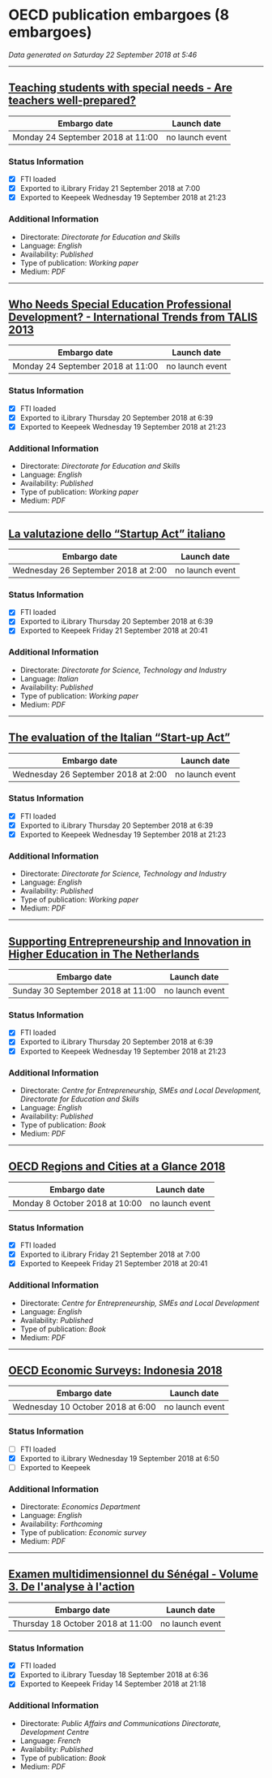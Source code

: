 # OECD publication embargoes (8 embargoes)

*Data generated on Saturday 22 September 2018 at 5:46*

------

## [Teaching students with special needs - Are teachers well-prepared?](https://doi.org/10.1787/8f7e8c86-en)

Embargo date | Launch date
-------------|------------
Monday 24 September 2018 at 11:00 | no launch event

### Status Information
- [x] FTI loaded 
- [x] Exported to iLibrary Friday 21 September 2018 at 7:00
- [x] Exported to Keepeek Wednesday 19 September 2018 at 21:23

### Additional Information

* Directorate: *Directorate for Education and Skills*
* Language: *English*
* Availability: *Published*
* Type of publication: *Working paper*
* Medium: *PDF*

------

## [Who Needs Special Education Professional Development? - International Trends from TALIS 2013](https://doi.org/10.1787/042c26c4-en)

Embargo date | Launch date
-------------|------------
Monday 24 September 2018 at 11:00 | no launch event

### Status Information
- [x] FTI loaded 
- [x] Exported to iLibrary Thursday 20 September 2018 at 6:39
- [x] Exported to Keepeek Wednesday 19 September 2018 at 21:23

### Additional Information

* Directorate: *Directorate for Education and Skills*
* Language: *English*
* Availability: *Published*
* Type of publication: *Working paper*
* Medium: *PDF*

------

## [La valutazione dello “Startup Act” italiano](https://doi.org/10.1787/be8b4d7a-it)

Embargo date | Launch date
-------------|------------
Wednesday 26 September 2018 at 2:00 | no launch event

### Status Information
- [x] FTI loaded 
- [x] Exported to iLibrary Thursday 20 September 2018 at 6:39
- [x] Exported to Keepeek Friday 21 September 2018 at 20:41

### Additional Information

* Directorate: *Directorate for Science, Technology and Industry*
* Language: *Italian*
* Availability: *Published*
* Type of publication: *Working paper*
* Medium: *PDF*

------

## [The evaluation of the Italian “Start-up Act”](https://doi.org/10.1787/02ab0eb7-en)

Embargo date | Launch date
-------------|------------
Wednesday 26 September 2018 at 2:00 | no launch event

### Status Information
- [x] FTI loaded 
- [x] Exported to iLibrary Thursday 20 September 2018 at 6:39
- [x] Exported to Keepeek Wednesday 19 September 2018 at 21:23

### Additional Information

* Directorate: *Directorate for Science, Technology and Industry*
* Language: *English*
* Availability: *Published*
* Type of publication: *Working paper*
* Medium: *PDF*

------

## [Supporting Entrepreneurship and Innovation in Higher Education in The Netherlands](https://doi.org/10.1787/9789264292048-en)

Embargo date | Launch date
-------------|------------
Sunday 30 September 2018 at 11:00 | no launch event

### Status Information
- [x] FTI loaded 
- [x] Exported to iLibrary Thursday 20 September 2018 at 6:39
- [x] Exported to Keepeek Wednesday 19 September 2018 at 21:23

### Additional Information

* Directorate: *Centre for Entrepreneurship, SMEs and Local Development, Directorate for Education and Skills*
* Language: *English*
* Availability: *Published*
* Type of publication: *Book*
* Medium: *PDF*

------

## [OECD Regions and Cities at a Glance 2018](https://doi.org/10.1787/reg_cit_glance-2018-en)

Embargo date | Launch date
-------------|------------
Monday 8 October 2018 at 10:00 | no launch event

### Status Information
- [x] FTI loaded 
- [x] Exported to iLibrary Friday 21 September 2018 at 7:00
- [x] Exported to Keepeek Friday 21 September 2018 at 20:41

### Additional Information

* Directorate: *Centre for Entrepreneurship, SMEs and Local Development*
* Language: *English*
* Availability: *Published*
* Type of publication: *Book*
* Medium: *PDF*

------

## [OECD Economic Surveys: Indonesia 2018](https://doi.org/10.1787/eco_surveys-idn-2018-en)

Embargo date | Launch date
-------------|------------
Wednesday 10 October 2018 at 6:00 | no launch event

### Status Information
- [ ] FTI loaded
- [x] Exported to iLibrary Wednesday 19 September 2018 at 6:50
- [ ] Exported to Keepeek

### Additional Information

* Directorate: *Economics Department*
* Language: *English*
* Availability: *Forthcoming*
* Type of publication: *Economic survey*
* Medium: *PDF*

------

## [Examen multidimensionnel du Sénégal - Volume 3. De l'analyse à l'action](https://doi.org/10.1787/9789264300347-fr)

Embargo date | Launch date
-------------|------------
Thursday 18 October 2018 at 11:00 | no launch event

### Status Information
- [x] FTI loaded 
- [x] Exported to iLibrary Tuesday 18 September 2018 at 6:36
- [x] Exported to Keepeek Friday 14 September 2018 at 21:18

### Additional Information

* Directorate: *Public Affairs and Communications Directorate, Development Centre*
* Language: *French*
* Availability: *Published*
* Type of publication: *Book*
* Medium: *PDF*